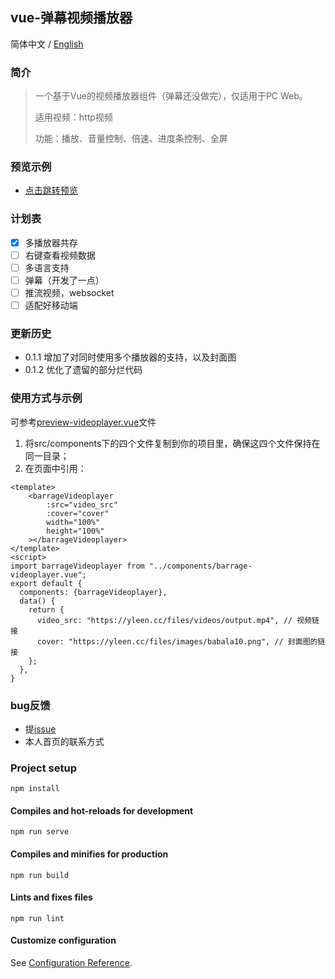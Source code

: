 ## vue-弹幕视频播放器
简体中文 / [English](https://github.com/yleencc/vue-barrage-videoplayer/blob/master/README_EN.md) 
### 简介
> 一个基于Vue的视频播放器组件（弹幕还没做完），仅适用于PC Web。
>
> 适用视频：http视频
>
> 功能：播放、音量控制、倍速、进度条控制、全屏

### 预览示例
- [点击跳转预览](https://yleen.cc/files/works/barrage-video-player/)

### 计划表
- [X] 多播放器共存
- [ ] 右键查看视频数据
- [ ] 多语言支持
- [ ] 弹幕（开发了一点）
- [ ] 推流视频，websocket
- [ ] 适配好移动端

### 更新历史
- 0.1.1 增加了对同时使用多个播放器的支持，以及封面图
- 0.1.2 优化了遗留的部分烂代码

### 使用方式与示例
可参考[preview-videoplayer.vue](https://github.com/yleencc/vue-barrage-videoplayer/blob/master/src/views/preview-videoplayer.vue)文件
1. 将src/components下的四个文件复制到你的项目里，确保这四个文件保持在同一目录；
2. 在页面中引用：
``` vue
<template>
    <barrageVideoplayer
        :src="video_src"
        :cover="cover"
        width="100%"
        height="100%"
    ></barrageVideoplayer>
</template>
<script>
import barrageVideoplayer from "../components/barrage-videoplayer.vue";
export default {
  components: {barrageVideoplayer},
  data() {
    return {
      video_src: "https://yleen.cc/files/videos/output.mp4", // 视频链接
      cover: "https://yleen.cc/files/images/babala10.png", // 封面图的链接
    };
  },
}
```

### bug反馈
- 提[issue](https://github.com/yleencc/vue-barrage-videoplayer/issues)
- 本人首页的联系方式

### Project setup
```
npm install
```

#### Compiles and hot-reloads for development
```
npm run serve
```

#### Compiles and minifies for production
```
npm run build
```

#### Lints and fixes files
```
npm run lint
```

#### Customize configuration
See [Configuration Reference](https://cli.vuejs.org/config/).
